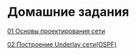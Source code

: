 # Домашние задания

[01 Основы проектирования сети](01/README.md)

[02 Построение Underlay сети(OSPF)](02/README.md) 